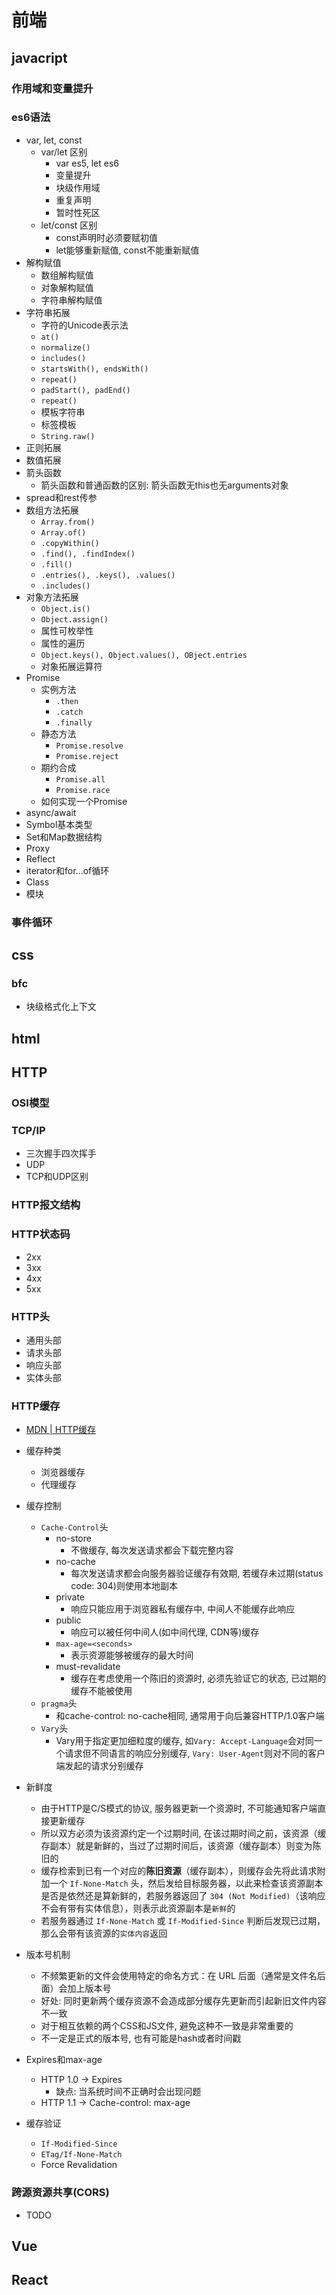 # 前端
## javacript
### 作用域和变量提升
### es6语法
- var, let, const
  - var/let 区别
    - var es5, let es6
    - 变量提升
    - 块级作用域
    - 重复声明
    - 暂时性死区
  - let/const 区别
    - const声明时必须要赋初值
    - let能够重新赋值, const不能重新赋值
- 解构赋值
  - 数组解构赋值
  - 对象解构赋值
  - 字符串解构赋值
- 字符串拓展
  - 字符的Unicode表示法
  - `at()`
  - `normalize()`
  - `includes()`
  - `startsWith(), endsWith()`
  - `repeat()`
  - `padStart(), padEnd()`
  - `repeat()`
  - 模板字符串
  - 标签模板
  - `String.raw()`
- 正则拓展
- 数值拓展
- 箭头函数
  - 箭头函数和普通函数的区别: 箭头函数无this也无arguments对象
- spread和rest传参
- 数组方法拓展
  - `Array.from()`
  - `Array.of()`
  - `.copyWithin()`
  - `.find(), .findIndex()`
  - `.fill()`
  - `.entries(), .keys(), .values()`
  - `.includes()`
- 对象方法拓展
  - `Object.is()`
  - `Object.assign()`
  - 属性可枚举性
  - 属性的遍历
  - `Object.keys(), Object.values(), OBject.entries`
  - 对象拓展运算符
- Promise
  - 实例方法
    - `.then`
    - `.catch`
    - `.finally`
  - 静态方法
    - `Promise.resolve`
    - `Promise.reject`
  - 期约合成
    - `Promise.all`
    - `Promise.race`
  - 如何实现一个Promise
- async/await
- Symbol基本类型
- Set和Map数据结构
- Proxy
- Reflect
- iterator和for...of循环
- Class
- 模块
### 事件循环
## css
### bfc
- 块级格式化上下文
## html
## HTTP
### OSI模型
### TCP/IP
- 三次握手四次挥手
- UDP
- TCP和UDP区别
### HTTP报文结构
### HTTP状态码
- 2xx
- 3xx
- 4xx
- 5xx
### HTTP头
- 通用头部
- 请求头部
- 响应头部
- 实体头部
### HTTP缓存
- [MDN | HTTP缓存](https://developer.mozilla.org/zh-CN/docs/Web/HTTP/Caching)
- 缓存种类
  - 浏览器缓存
  - 代理缓存
- 缓存控制
  - `Cache-Control`头
    - no-store
      - 不做缓存, 每次发送请求都会下载完整内容
    - no-cache
      - 每次发送请求都会向服务器验证缓存有效期, 若缓存未过期(status code: 304)则使用本地副本
    - private
      - 响应只能应用于浏览器私有缓存中, 中间人不能缓存此响应
    - public
      - 响应可以被任何中间人(如中间代理, CDN等)缓存
    - `max-age=<seconds>`
      - 表示资源能够被缓存的最大时间
    - must-revalidate
      - 缓存在考虑使用一个陈旧的资源时, 必须先验证它的状态, 已过期的缓存不能被使用
  - `pragma`头
    - 和cache-control: no-cache相同, 通常用于向后兼容HTTP/1.0客户端
  - `Vary`头
    - Vary用于指定更加细粒度的缓存, 如`Vary: Accept-Language`会对同一个请求但不同语言的响应分别缓存, `Vary: User-Agent`则对不同的客户端发起的请求分别缓存

- 新鲜度
  - 由于HTTP是C/S模式的协议, 服务器更新一个资源时, 不可能通知客户端直接更新缓存
  - 所以双方必须为该资源约定一个过期时间, 在该过期时间之前，该资源（缓存副本）就是新鲜的，当过了过期时间后，该资源（缓存副本）则变为陈旧的
  - 缓存检索到已有一个对应的**陈旧资源**（缓存副本），则缓存会先将此请求附加一个 `If-None-Match` 头，然后发给目标服务器，以此来检查该资源副本是否是依然还是算新鲜的，若服务器返回了 `304 (Not Modified)`（该响应不会有带有实体信息），则表示此资源副本是`新鲜`的
  - 若服务器通过 `If-None-Match` 或 `If-Modified-Since` 判断后发现已过期，那么会带有该资源的`实体内容`返回
- 版本号机制
  - 不频繁更新的文件会使用特定的命名方式：在 URL 后面（通常是文件名后面）会加上版本号
  - 好处: 同时更新两个缓存资源不会造成部分缓存先更新而引起新旧文件内容不一致
  - 对于相互依赖的两个CSS和JS文件, 避免这种不一致是非常重要的
  - 不一定是正式的版本号, 也有可能是hash或者时间戳
- Expires和max-age
  - HTTP 1.0 -> Expires
    - 缺点: 当系统时间不正确时会出现问题
  - HTTP 1.1 -> Cache-control: max-age
- 缓存验证
  - `If-Modified-Since`
  - `ETag/If-None-Match`
  - Force Revalidation
### 跨源资源共享(CORS)
- TODO
## Vue

## React